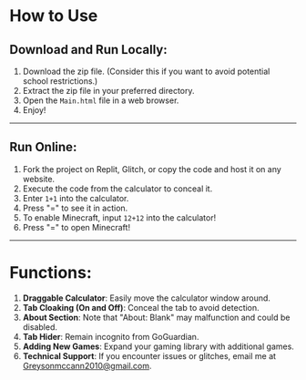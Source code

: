 # How to Use

## Download and Run Locally:

1. Download the zip file. (Consider this if you want to avoid potential school restrictions.)
2. Extract the zip file in your preferred directory.
3. Open the `Main.html` file in a web browser.
4. Enjoy!

---

## Run Online:

1. Fork the project on Replit, Glitch, or copy the code and host it on any website.
2. Execute the code from the calculator to conceal it.
3. Enter `1+1` into the calculator.
4. Press "=" to see it in action.
5. To enable Minecraft, input `12+12` into the calculator!
6. Press "=" to open Minecraft!

---

# Functions:

1. **Draggable Calculator**: Easily move the calculator window around.
2. **Tab Cloaking (On and Off)**: Conceal the tab to avoid detection.
3. **About Section**: Note that "About: Blank" may malfunction and could be disabled.
4. **Tab Hider**: Remain incognito from GoGuardian.
5. **Adding New Games**: Expand your gaming library with additional games.
6. **Technical Support**: If you encounter issues or glitches, email me at Greysonmccann2010@gmail.com.

